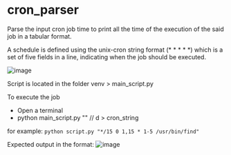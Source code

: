 # cron_parser
Parse the input cron job time to print all the time of the execution of the said job in a tabular format.

A schedule is defined using the unix-cron string format (* * * * *) which is a set of five fields in a line, indicating when the job should be executed.

![image](https://github.com/avj13/cron_parser/assets/49868709/42e4edeb-8f0d-4ab8-8750-28c4c65b8c96)


Script is located in the folder 
venv > main_script.py


To execute the job
 - Open a terminal
 - python main_script.py "<d>"  // d > cron_string

for example: ` python script.py "*/15 0 1,15 * 1-5 /usr/bin/find" `

Expected output in the format:
![image](https://github.com/avj13/cron_parser/assets/49868709/02e10e49-febb-4a86-9152-c6eb6dab140b)

